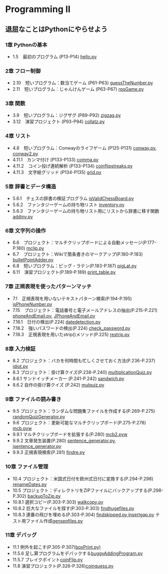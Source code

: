 # Programming II

## 退屈なことはPythonにやらせよう
### 1章 Pythonの基本
* 1.5　最初のプログラム (P13-P14) [hello.py](TextBook/CH01/hello.py)

### 2章 フロー制御
* 2.10　短いプログラム：数当てゲーム (P61-P63) [guessTheNumber.py](TextBook/CH02/guessTheNumber.py)
* 2.11　短いプログラム：じゃんけんゲーム (P63-P67) [rpsGame.py](TextBook/CH02/rpsGame.py)

### 3章 関数
* 3.9　短いプログラム：ジグザグ (P89-P92) [zigzag.py](TextBook/CH03/zigzag.py)
* 3.12　演習プロジェクト (P93-P94) [collatz.py](TextBook/CH03/collatz.py)

### 4章 リスト
* 4.8　短いプログラム：Conwayのライフゲーム (P125-P131) [conway.py](TextBook/CH04/conway.py), [conway2.py](TextBook/CH04/conway2.py)
* 4.11.1　カンマ付け  (P133-P133) [comma.py](TextBook/CH04/comma.py)
* 4.11.2　コイン投げ連続解析 (P133-P134) [coinflipstreaks.py](TextBook/CH04/coinflipstreaks.py)
* 4.11.3　文字絵グリッド (P134-P135) [grid.py](TextBook/CH04/grid.py)

### 5章 辞書とデータ構造
* 5.6.1　チェスの辞書の検証プログラム [isValidChessBoard.py](TextBook/CH05/isValidChessBoard.py)
* 5.6.2　ファンタジーゲームの持ち物リスト [inventory.py](TextBook/CH05/inventory.py)
* 5.6.3　ファンタジーゲームの持ち物リスト用にリストから辞書に移す関数 [addinv.py](TextBook/CH05/addinv.py)

### 6章 文字列の操作
* 6.6　プロジェクト：マルチクリップボードによる自動メッセージ(P.177-P.180) [mclip.py](TextBook/CH06/mclip.py)
* 6.7　プロジェクト：Wikiで箇条書きのマークアップ(P.180-P.183) [bulletPointAdder.py](TextBook/CH06/bulletPointAdder.py)
* 6.8　短いプログラム：ピッグ・ラテン(P.183-P.187) [pigLat.py](TextBook/CH06/pigLat.py)
* 6.11　演習プロジェクト(P.189-P.189) [print_table.py](TextBook/CH06/print_table.py)

### 7章 正規表現を使ったパターンマッチ
* 7.1　正規表現を用いないテキストパターン検索(P.194-P.195) [isPhoneNumber.py](TextBook/CH07/isPhoneNumber.py)
* 7.15　プロジェクト：電話番号と電子メールアドレスの抽出(P.215-P.221) [phoneAndEmail.py](TextBook/CH07/phoneAndEmail.py), [JPhoneAndEmail.py](TextBook/CH07/JPhoneAndEmail.py)
* 7.18.1　日付の検出(P.224)  [datedetection.py](TextBook/CH07/datedetection.py)
* 7.18.2　強いパスワードの検出(P.224) [check_password.py](TextBook/CH07/check_password.py)
* 7.18.3　正規表現を用いたstrip()メソッド(P.225) [restrip.py](TextBook/CH07/restrip.py)

### 8章 入力検証
* 8.2 プロジェクト：バカを何時間も忙しくさせておく方法(P.236-P.237) [idiot.py](TextBook/CH08/idiot.py)
* 8.3 プロジェクト：掛け算クイズ(P.238-P.240) [multiplicationQuiz.py](TextBook/CH08/multiplicationQuiz.py)
* 8.6.1 サンドイッチメーカー (P.241-P.242) [sandwich.py](TextBook/CH08/sandwich.py)
* 8.6.2 自作の掛け算クイズ (P.242) [mulquiz.py](TextBook/CH08/mulquiz.py)

### 9章 ファイルの読み書き
* 9.5 プロジェクト：ランダムな問題集ファイルを作成する(P.269-P.275) [randomQuizGenerator.py](TextBook/CH09/randomQuizGenerator.py)
* 9.6 プロジェクト：更新可能なマルチクリップボード(P.275-P.278) [mcb.pyw](TextBook/CH09/mcb.pyw)
* 9.9.1 マルチクリップボードを拡張する(P.280) [mcb2.pyw](TextBook/CH09/mcb2.pyw)
* 9.9.2 文章発生装置(P.280) [sentence_generator.py](TextBook/CH09/sentence_generator.py), [jsentence_generator.py](TextBook/CH09/jsentence_generator.py)
* 9.9.3 正規表現検索(P.281) [findre.py](TextBook/CH09/findre.py)

### 10章 ファイル管理
* 10.4 プロジェクト：米国式日付を欧州式日付に変換する(P.294-P.298) [renameDates.py](TextBook/CH10/renameDates.py)
* 10.5 プロジェクト：ディレクトリをZIPファイルにバックアップする(P.298-P.302) [backupToZip.py](TextBook/CH10/backupToZip.py)
* 10.8.1 選択コピー(P.303-P.303) [walkcopy.py](TextBook/CH10/walkcopy.py)
* 10.8.2 巨大なファイルを探す(P.303-P.303) [findhugefiles.py](TextBook/CH10/findhugefiles.py)
* 10.8.3 連番の飛びを埋める(P.303-P.304) [findskipped.py](TextBook/CH10/findskipped.py),[insertgap.py](TextBook/CH10/insertgap.py) テスト用ファイル作成[genseqfiles.py](TextBook/CH10/genseqfiles.py)

### 11章 デバッグ
* 11.1 例外を起こす(P.305-P.307)[boxPrint.py)](TextBook/CH11/boxPrint.py)
* 11.5.6 足し算プログラムをデバックする[buggyAddingProgram.py](TextBook/CH11/buggyAddingProgram.py)
* 11.5.7 ブレイクポイント[coinFlip.py](TextBook/CH11/coinFlip.py)
* 11.8 演習プロジェクト(P.326-P.326)[coinguess.py](TextBook/CH11/coinguess.py)